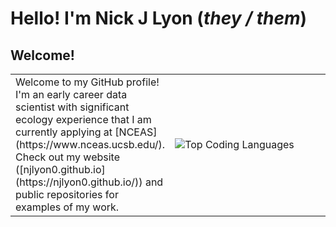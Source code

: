 # Hello! I'm Nick J Lyon (_they / them_)
 
## Welcome!

<table style="width:100%">
<tr>
<td style="width:50%">
Welcome to my GitHub profile! I'm an early career data scientist with significant ecology experience that I am currently applying at [NCEAS](https://www.nceas.ucsb.edu/). Check out my website ([njlyon0.github.io](https://njlyon0.github.io/)) and public repositories for examples of my work.

</td>
<td style="width:50%">

![Top Coding Languages](https://github-readme-stats.vercel.app/api/top-langs/?username=njlyon0&langs_count=8&theme=radical&layout=compact)

</td>
</tr>
</table>

<!--
**njlyon0/njlyon0** is a ✨ _special_ ✨ repository because its `README.md` (this file) appears on your GitHub profile.

- Emoji dictionary: https://gist.github.com/rxaviers/7360908

Here are some ideas to get you started:

- 🔭 I’m currently working on ...
- 🌱 I’m currently learning ...
- 👯 I’m looking to collaborate on ...
- 📫 How to reach me: ...
- ⚡ Fun fact: ...
-->
